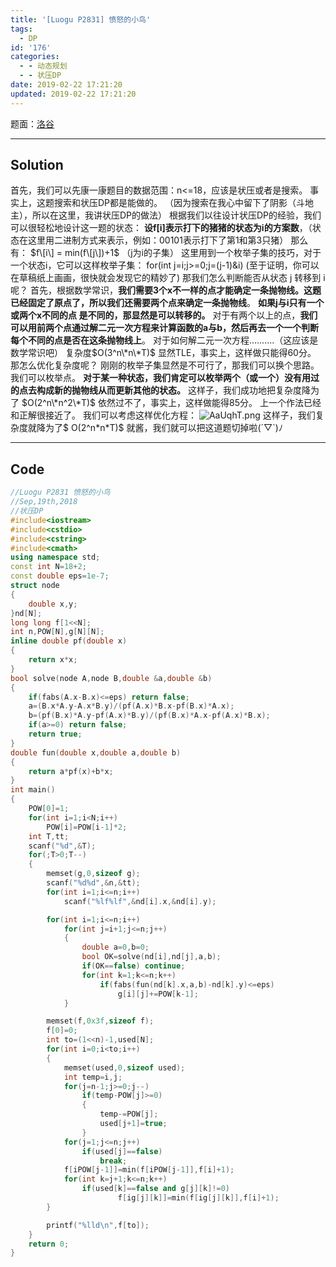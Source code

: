 ```yaml
---
title: '[Luogu P2831] 愤怒的小鸟'
tags:
  - DP
id: '176'
categories:
  - - 动态规划
  - - 状压DP
date: 2019-02-22 17:21:20
updated: 2019-02-22 17:21:20
---
```


题面：[洛谷](https://www.luogu.org/problemnew/show/P2831)

* * *

## Solution

首先，我们可以先康一康题目的数据范围：n<=18，应该是状压或者是搜索。 事实上，这题搜索和状压DP都是能做的。 （因为搜索在我心中留下了阴影（斗地主），所以在这里，我讲状压DP的做法） 根据我们以往设计状压DP的经验，我们可以很轻松地设计这一题的状态： **设f\[i\]表示打下的猪猪的状态为i的方案数**，（状态在这里用二进制方式来表示，例如：00101表示打下了第1和第3只猪） 那么有： $f\[i\] = min(f\[j\])+1$ （j为i的子集） 这里用到一个枚举子集的技巧，对于一个状态i，它可以这样枚举子集： for(int j=i;j>=0;j=(j-1)&i) (至于证明，你可以在草稿纸上画画，很快就会发现它的精妙了) 那我们怎么判断能否从状态 j 转移到 i 呢？ 首先，根据数学常识，**我们需要3个x不一样的点才能确定一条抛物线。这题已经固定了原点了，所以我们还需要两个点来确定一条抛物线**。 **如果j与i只有一个或两个x不同的点 是不同的，那显然是可以转移的。** 对于有两个以上的点，**我们可以用前两个点通过解二元一次方程来计算函数的a与b，然后再去一个一个判断每个不同的点是否在这条抛物线上**。 对于如何解二元一次方程..........（这应该是数学常识吧） 复杂度$O(3^n\*n\*T)$ 显然TLE，事实上，这样做只能得60分。 那怎么优化复杂度呢？ 刚刚的枚举子集显然是不可行了，那我们可以换个思路。 我们可以枚举点。 **对于某一种状态，我们肯定可以枚举两个（或一个）没有用过的点去构成新的抛物线从而更新其他的状态。** 这样子，我们成功地把复杂度降为了 $O(2^n\*n^2\*T)$ 依然过不了，事实上，这样做能得85分。 上一个作法已经和正解很接近了。 我们可以考虑这样优化方程： ![AaUqhT.png](https://s2.ax1x.com/2019/03/27/AaUqhT.png) 这样子，我们复杂度就降为了$ O(2^n\*n\*T)$ 就酱，我们就可以把这道题切掉啦(´▽\`)ﾉ

* * *

## Code

```cpp
//Luogu P2831 愤怒的小鸟
//Sep,19th,2018
//状压DP
#include<iostream>
#include<cstdio>
#include<cstring>
#include<cmath>
using namespace std;
const int N=18+2;
const double eps=1e-7;
struct node
{
    double x,y;
}nd[N];
long long f[1<<N];
int n,POW[N],g[N][N];
inline double pf(double x)
{
    return x*x;
}
bool solve(node A,node B,double &a,double &b)
{
    if(fabs(A.x-B.x)<=eps) return false;
    a=(B.x*A.y-A.x*B.y)/(pf(A.x)*B.x-pf(B.x)*A.x);
    b=(pf(B.x)*A.y-pf(A.x)*B.y)/(pf(B.x)*A.x-pf(A.x)*B.x);
    if(a>=0) return false;
    return true;
}
double fun(double x,double a,double b)
{
    return a*pf(x)+b*x;
}
int main()
{
    POW[0]=1;
    for(int i=1;i<N;i++)
        POW[i]=POW[i-1]*2;
    int T,tt;
    scanf("%d",&T);
    for(;T>0;T--)
    {
        memset(g,0,sizeof g);
        scanf("%d%d",&n,&tt);
        for(int i=1;i<=n;i++)
            scanf("%lf%lf",&nd[i].x,&nd[i].y);

        for(int i=1;i<=n;i++)
            for(int j=i+1;j<=n;j++)
            {
                double a=0,b=0;
                bool OK=solve(nd[i],nd[j],a,b);
                if(OK==false) continue;
                for(int k=1;k<=n;k++)
                    if(fabs(fun(nd[k].x,a,b)-nd[k].y)<=eps)
                        g[i][j]+=POW[k-1];
            }

        memset(f,0x3f,sizeof f);
        f[0]=0;
        int to=(1<<n)-1,used[N];
        for(int i=0;i<to;i++)
        {
            memset(used,0,sizeof used);
            int temp=i,j;
            for(j=n-1;j>=0;j--)
                if(temp-POW[j]>=0)
                {
                    temp-=POW[j];
                    used[j+1]=true;
                }
            for(j=1;j<=n;j++)
                if(used[j]==false) 
                    break;
            f[iPOW[j-1]]=min(f[iPOW[j-1]],f[i]+1);
            for(int k=j+1;k<=n;k++)
                if(used[k]==false and g[j][k]!=0)
                        f[ig[j][k]]=min(f[ig[j][k]],f[i]+1);
        }

        printf("%lld\n",f[to]);
    }
    return 0;
}
```